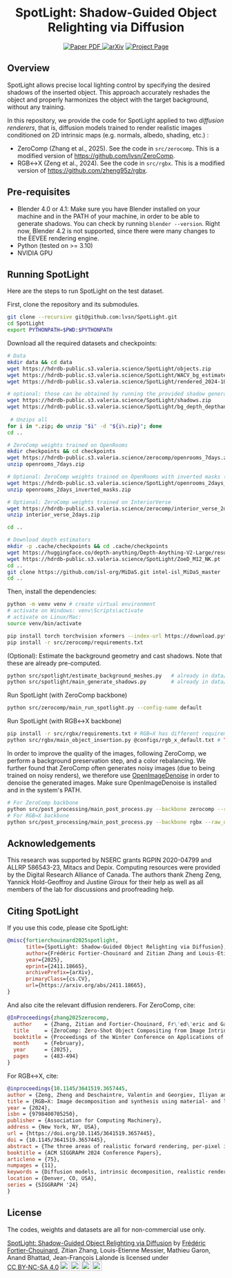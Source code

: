 <div align="center">
<h1>SpotLight: Shadow-Guided Object Relighting via Diffusion</h1>

<a href="https://arxiv.org/pdf/2411.18665" target="_blank" rel="noopener noreferrer">
  <img src="https://img.shields.io/badge/Paper-PDF-blue" alt="Paper PDF">
</a>
<a href="https://arxiv.org/abs/2411.18665"><img src="https://img.shields.io/badge/arXiv-2411.18665-b31b1b" alt="arXiv"></a>
<a href="https://lvsn.github.io/spotlight"><img src="https://img.shields.io/badge/Project_page-purple" alt="Project Page"></a>

</div>

## Overview

SpotLight allows precise local lighting control by specifying the desired shadows of the inserted object. This approach accurately reshades the object and properly harmonizes the object with the target background, without any training.

In this repository, we provide the code for SpotLight applied to two _diffusion renderers_, that is, diffusion models trained to render realistic images conditioned on 2D intrinsic maps (e.g. normals, albedo, shading, etc.) :
- ZeroComp (Zhang et al., 2025). See the code in `src/zerocomp`. This is a modified version of https://github.com/lvsn/ZeroComp.
- RGB↔X (Zeng et al., 2024). See the code in `src/rgbx`. This is a modified version of https://github.com/zheng95z/rgbx.

## Pre-requisites

- Blender 4.0 or 4.1: Make sure you have Blender installed on your machine and in the PATH of your machine, in order to be able to generate shadows. You can check by running `blender --version`. Right now, Blender 4.2 is not supported, since there were many changes to the EEVEE rendering engine.
- Python (tested on >= 3.10)
- NVIDIA GPU

## Running SpotLight

Here are the steps to run SpotLight on the test dataset.

First, clone the repository and its submodules.

```bash
git clone --recursive git@github.com:lvsn/SpotLight.git
cd SpotLight
export PYTHONPATH=$PWD:$PYTHONPATH
```

Download all the required datasets and checkpoints:
```bash
# Data
mkdir data && cd data
wget https://hdrdb-public.s3.valeria.science/SpotLight/objects.zip                              # Amazon Berkeley Objects subset
wget https://hdrdb-public.s3.valeria.science/SpotLight/WACV_bg_estimates.zip                    # Pre-computed background intrinsic estimates
wget https://hdrdb-public.s3.valeria.science/SpotLight/rendered_2024-10-20_19-07-58_control.zip # Composite dataset

# optional: those can be obtained by running the provided shadow generation code
wget https://hdrdb-public.s3.valeria.science/SpotLight/shadows.zip                              # Pre-computed guiding shadows
wget https://hdrdb-public.s3.valeria.science/SpotLight/bg_depth_depthanythingv2_relative.zip    # Pre-computed background meshes
 
 # Unzips all
for i in *.zip; do unzip "$i" -d "${i%.zip}"; done 
cd ..

# ZeroComp weights trained on OpenRooms
mkdir checkpoints && cd checkpoints
wget https://hdrdb-public.s3.valeria.science/zerocomp/openrooms_7days.zip
unzip openrooms_7days.zip

# Optional: ZeroComp weights trained on OpenRooms with inverted masks (for background relighting)
wget https://hdrdb-public.s3.valeria.science/SpotLight/openrooms_2days_inverted_masks.zip
unzip openrooms_2days_inverted_masks.zip

# Optional: ZeroComp weights trained on InteriorVerse
wget https://hdrdb-public.s3.valeria.science/zerocomp/interior_verse_2days.zip
unzip interior_verse_2days.zip

cd ..

# Download depth estimators
mkdir -p .cache/checkpoints && cd .cache/checkpoints
wget https://huggingface.co/depth-anything/Depth-Anything-V2-Large/resolve/main/depth_anything_v2_vitl.pth?download=true
wget https://hdrdb-public.s3.valeria.science/SpotLight/ZoeD_M12_NK.pt
cd ..
git clone https://github.com/isl-org/MiDaS.git intel-isl_MiDaS_master
cd ..

```

Then, install the dependencies:

```bash
python -m venv venv # create virtual environment
# activate on Windows: venv\Scripts\activate
# activate on Linux/Mac:
source venv/bin/activate

pip install torch torchvision xformers --index-url https://download.pytorch.org/whl/cu126
pip install -r src/zerocomp/requirements.txt
```
(Optional): Estimate the background geometry and cast shadows. Note that these are already pre-computed.
```bash
python src/spotlight/estimate_background_meshes.py   # already in data/bg_depth_depthanythingv2_relative
python src/spotlight/main_generate_shadows.py        # already in data/shadows
```
Run SpotLight (with ZeroComp backbone)

```bash
python src/zerocomp/main_run_spotlight.py --config-name default
```
Run SpotLight (with RGB↔X backbone)
```bash
pip install -r src/rgbx/requirements.txt # RGB↔X has different requirements
python src/rgbx/main_object_insertion.py @configs/rgb_x_default.txt # TODO: rename script
```

In order to improve the quality of the images, following ZeroComp, we perform a background preservation step, and a color rebalancing. We further found that ZeroComp often generates noisy images (due to being trained on noisy renders), we therefore use [OpenImageDenoise](https://www.openimagedenoise.org/index.html) in order to denoise the generated images. Make sure OpenImageDenoise is installed and in the system's PATH.

```bash
# For ZeroComp backbone
python src/post_processing/main_post_process.py --backbone zerocomp --raw_outputs_dir outputs_zerocomp/[Name of output directory] --post_processed_outputs_dir outputs_post_processed
# For RGB↔X backbone
python src/post_processing/main_post_process.py --backbone rgbx --raw_outputs_dir outputs_rgbx/[Name of output directory] --post_processed_outputs_dir outputs_post_processed
```

## Acknowledgements

This research was supported by NSERC grants RGPIN 2020-04799 and ALLRP 586543-23, Mitacs and Depix. Computing resources were provided by the Digital Research Alliance of Canada. The authors thank Zheng Zeng, Yannick Hold-Geoffroy and Justine Giroux for their help as well as all members of the lab for discussions and proofreading help.

## Citing SpotLight

If you use this code, please cite SpotLight:
```bibtex
@misc{fortierchouinard2025spotlight,
      title={SpotLight: Shadow-Guided Object Relighting via Diffusion}, 
      author={Frédéric Fortier-Chouinard and Zitian Zhang and Louis-Etienne Messier and Mathieu Garon and Anand Bhattad and Jean-François Lalonde},
      year={2025},
      eprint={2411.18665},
      archivePrefix={arXiv},
      primaryClass={cs.CV},
      url={https://arxiv.org/abs/2411.18665}, 
}
```
And also cite the relevant diffusion renderers. For ZeroComp, cite:
```bibtex
@InProceedings{zhang2025zerocomp,
  author    = {Zhang, Zitian and Fortier-Chouinard, Fr\'ed\'eric and Garon, Mathieu and Bhattad, Anand and Lalonde, Jean-Fran\c{c}ois},
  title     = {ZeroComp: Zero-Shot Object Compositing from Image Intrinsics via Diffusion},
  booktitle = {Proceedings of the Winter Conference on Applications of Computer Vision (WACV)},
  month     = {February},
  year      = {2025},
  pages     = {483-494}
}
```
For RGB↔X, cite:
```bibtex
@inproceedings{10.1145/3641519.3657445,
author = {Zeng, Zheng and Deschaintre, Valentin and Georgiev, Iliyan and Hold-Geoffroy, Yannick and Hu, Yiwei and Luan, Fujun and Yan, Ling-Qi and Ha\v{s}an, Milo\v{s}},
title = {RGB↔X: Image decomposition and synthesis using material- and lighting-aware diffusion models},
year = {2024},
isbn = {9798400705250},
publisher = {Association for Computing Machinery},
address = {New York, NY, USA},
url = {https://doi.org/10.1145/3641519.3657445},
doi = {10.1145/3641519.3657445},
abstract = {The three areas of realistic forward rendering, per-pixel inverse rendering, and generative image synthesis may seem like separate and unrelated sub-fields of graphics and vision. However, recent work has demonstrated improved estimation of per-pixel intrinsic channels (albedo, roughness, metallicity) based on a diffusion architecture; we call this the RGB → X problem. We further show that the reverse problem of synthesizing realistic images given intrinsic channels, X → RGB, can also be addressed in a diffusion framework. Focusing on the image domain of interior scenes, we introduce an improved diffusion model for RGB → X, which also estimates lighting, as well as the first diffusion X → RGB model capable of synthesizing realistic images from (full or partial) intrinsic channels. Our X → RGB model explores a middle ground between traditional rendering and generative models: We can specify only certain appearance properties that should be followed, and give freedom to the model to hallucinate a plausible version of the rest. This flexibility allows using a mix of heterogeneous training datasets that differ in the available channels. We use multiple existing datasets and extend them with our own synthetic and real data, resulting in a model capable of extracting scene properties better than previous work and of generating highly realistic images of interior scenes.},
booktitle = {ACM SIGGRAPH 2024 Conference Papers},
articleno = {75},
numpages = {11},
keywords = {Diffusion models, intrinsic decomposition, realistic rendering},
location = {Denver, CO, USA},
series = {SIGGRAPH '24}
}
```

## License
The codes, weights and datasets are all for non-commercial use only.

<p xmlns:cc="http://creativecommons.org/ns#" xmlns:dct="http://purl.org/dc/terms/"><a property="dct:title"
        rel="cc:attributionURL" href="https://lvsn.github.io/spotlight/">SpotLight: Shadow-Guided Object Relighting via Diffusion</a> by
    <a rel="cc:attributionURL dct:creator" property="cc:attributionName" href="https://lefreud.github.io/">Frédéric Fortier-Chouinard</a>, Zitian Zhang, Louis-Etienne Messier, Mathieu Garon, Anand Bhattad,
    Jean-François Lalonde is licensed under <a href="https://creativecommons.org/licenses/by-nc-sa/4.0/?ref=chooser-v1"
        target="_blank" rel="license noopener noreferrer" style="display:inline-block;">CC BY-NC-SA 4.0<img
            style="height:22px!important;margin-left:3px;vertical-align:text-bottom;"
            src="https://mirrors.creativecommons.org/presskit/icons/cc.svg?ref=chooser-v1" alt=""><img
            style="height:22px!important;margin-left:3px;vertical-align:text-bottom;"
            src="https://mirrors.creativecommons.org/presskit/icons/by.svg?ref=chooser-v1" alt=""><img
            style="height:22px!important;margin-left:3px;vertical-align:text-bottom;"
            src="https://mirrors.creativecommons.org/presskit/icons/nc.svg?ref=chooser-v1" alt=""><img
            style="height:22px!important;margin-left:3px;vertical-align:text-bottom;"
            src="https://mirrors.creativecommons.org/presskit/icons/sa.svg?ref=chooser-v1" alt=""></a>
</p>